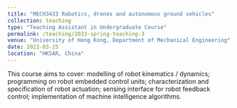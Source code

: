 ```yaml
---
title: "MECH3433 Robotics, drones and autonomous ground vehicles"
collection: teaching
type: "Teaching Assistant in Undergraduate Course"
permalink: /teaching/2023-spring-teaching-3
venue: "University of Hong Kong, Department of Mechanical Engineering"
date: 2023-03-25
location: "HKSAR, China"
---
```


This course aims to cover: modelling of robot kinematics / dynamics; programming on robot embedded control units; characterization and specification of robot actuation; sensing interface for robot feedback control; implementation of machine intelligence algorithms.